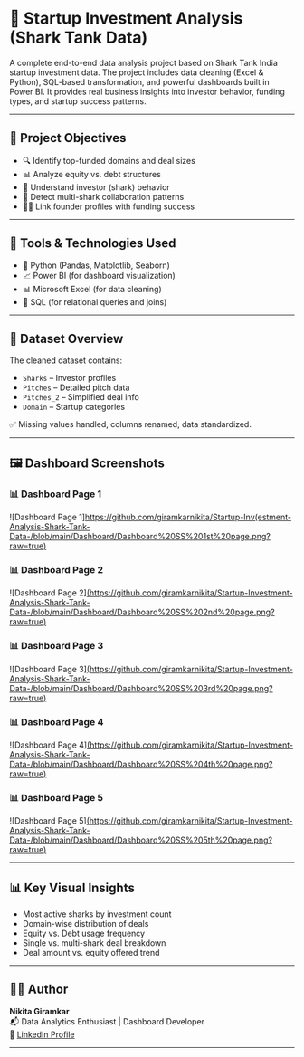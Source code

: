 # 🦈 Startup Investment Analysis (Shark Tank Data)

A complete end-to-end data analysis project based on Shark Tank India startup investment data. The project includes data cleaning (Excel & Python), SQL-based transformation, and powerful dashboards built in Power BI. It provides real business insights into investor behavior, funding types, and startup success patterns.

---

## 📌 Project Objectives

- 🔍 Identify top-funded domains and deal sizes  
- 📊 Analyze equity vs. debt structures  
- 🧠 Understand investor (shark) behavior  
- 🤝 Detect multi-shark collaboration patterns  
- 🧑‍💼 Link founder profiles with funding success  

---

## 🔧 Tools & Technologies Used

- 🐍 Python (Pandas, Matplotlib, Seaborn)
- 📈 Power BI (for dashboard visualization)
- 📊 Microsoft Excel (for data cleaning)
- 💾 SQL (for relational queries and joins)

---

## 📁 Dataset Overview

The cleaned dataset contains:
- `Sharks` – Investor profiles  
- `Pitches` – Detailed pitch data  
- `Pitches_2` – Simplified deal info  
- `Domain` – Startup categories  

✅ Missing values handled, columns renamed, data standardized.

---

## 🖼️ Dashboard Screenshots

### 📊 Dashboard Page 1  
![Dashboard Page 1][https://github.com/giramkarnikita/Startup-Inv(estment-Analysis-Shark-Tank-Data-/blob/main/Dashboard/Dashboard%20SS%201st%20page.png?raw=true)
](https://github.com/giramkarnikita/giramkarnikita--Startup-Investment-Analysis-Shark-Tank-Data-/blob/main/Dashboard/Dashboard%20SS%201st%20page.png)
### 📊 Dashboard Page 2  
![Dashboard Page 2][(https://github.com/giramkarnikita/Startup-Investment-Analysis-Shark-Tank-Data-/blob/main/Dashboard/Dashboard%20SS%202nd%20page.png?raw=true)
](https://github.com/giramkarnikita/giramkarnikita--Startup-Investment-Analysis-Shark-Tank-Data-/blob/main/Dashboard/Dashboard%20SS%202nd%20page.png)
### 📊 Dashboard Page 3  
![Dashboard Page 3][(https://github.com/giramkarnikita/Startup-Investment-Analysis-Shark-Tank-Data-/blob/main/Dashboard/Dashboard%20SS%203rd%20page.png?raw=true)
](https://github.com/giramkarnikita/giramkarnikita--Startup-Investment-Analysis-Shark-Tank-Data-/blob/main/Dashboard/Dashboard%20SS%203rd%20page.png)
### 📊 Dashboard Page 4  
![Dashboard Page 4][(https://github.com/giramkarnikita/Startup-Investment-Analysis-Shark-Tank-Data-/blob/main/Dashboard/Dashboard%20SS%204th%20page.png?raw=true)
](https://github.com/giramkarnikita/giramkarnikita--Startup-Investment-Analysis-Shark-Tank-Data-/blob/main/Dashboard/Dashboard%20SS%204th%20page.png)
### 📊 Dashboard Page 5  
![Dashboard Page 5][(https://github.com/giramkarnikita/Startup-Investment-Analysis-Shark-Tank-Data-/blob/main/Dashboard/Dashboard%20SS%205th%20page.png?raw=true)](https://github.com/giramkarnikita/giramkarnikita--Startup-Investment-Analysis-Shark-Tank-Data-/blob/main/Dashboard/Dashboard%20SS%205th%20page.png)

---

## 📊 Key Visual Insights

- Most active sharks by investment count  
- Domain-wise distribution of deals  
- Equity vs. Debt usage frequency  
- Single vs. multi-shark deal breakdown  
- Deal amount vs. equity offered trend

---

## 👩‍💻 Author

**Nikita Giramkar**  
📬 Data Analytics Enthusiast | Dashboard Developer  
🔗 [LinkedIn Profile](https://www.linkedin.com/in/nikita-giramkar)

---


